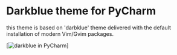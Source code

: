Darkblue theme for PyCharm
==========================

this theme is based on 'darbklue' theme delivered with the default installation of modern Vim/Gvim packages.

[![darkblue in PyCharm](https://github.com/MaciekTalaska/darkblue_theme_for_pycharm/darkblue_for_pycharm.png)]
